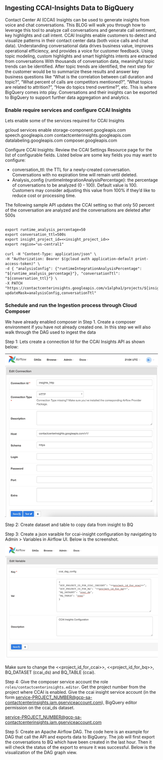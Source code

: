 ## Ingesting CCAI-Insights Data to BigQuery

Contact Center AI (CCAI) Insights can be used to generate insights from voice and chat conversations. This BLOG will walk you through how to leverage this tool to analyze call conversations and generate call sentiment, key highlights and call intent.
CCAI Insights enable customers to detect and visualize patterns in their contact center data (both voice calls and chat data). Understanding conversational data drives business value, improves operational efficiency, and provides a voice for customer feedback. Using topic modeling, custom highlights and smart highlights intents are extracted from conversations With thousands of conversation data, meaningful topic trends can be identified.
After topic trends are identified, the next step for the customer would be to summarize these results and answer key business questions like “What is the correlation between call duration and topic?”, “What percent of calls are competitors mentioned?”, “What topics are related to attrition?”, “How do topics trend overtime?”, etc. This is where BigQuery comes into play. Conversations and their insights can be exported to BigQuery to support further data aggregation and analytics.

### Enable require services and configure CCAI Insights
Lets enable some of the services required for CCAI Insights
 
gcloud services enable storage-component.googleapis.com speech.googleapis.com contactcenterinsights.googleapis.com datalabeling.googleapis.com composer.googleapis.com

 
Configure CCAI Insights: Review the CCAI Settings Resource page for the list of configurable fields. Listed below are some key fields you may want to configure:
- conversation_ttl: the TTL for a newly-created conversation. Conversations with no expiration time will remain until deleted.
- Analysis_config {runtimeIntegrationAnalysisPercentage}: the percentage of conversations to be analyzed (0 - 100). Default value is 100. Customers may consider adjusting this value from 100% if they’d like to reduce cost or processing time.

The following sample API updates the CCAI setting so that only 50 percent of the conversation are analyzed and the conversations are deleted after 500s

```

export runtime_analysis_percentage=50
export conversation_ttl=500s
export insight_project_id=<<insight_project_id>>
export region="us-central1"

curl -H "Content-Type: application/json" \
-H "Authorization: Bearer $(gcloud auth application-default print-access-token)" \
-d { "analysisConfig": {"runtimeIntegrationAnalysisPercentage": "${runtime_analysis_percentage}"}, "conversationTtl": "${conversation_ttl}"} \
-X PATCH "https://contactcenterinsights.googleapis.com/v1alpha1/projects/${insight_project_id}/locations/${region}/settings?updateMask=analysisConfig,conversationTtl"

```


### Schedule and run the Ingestion process through Cloud Composer

We have already enabled composer in Step 1. Create a composer environment if you have not already created one. In this step we will also walk through the DAG used to ingest the data

Step 1: Lets create a connection Id for the CCAI Insights API as shown below:

![CCAI-Insights Connection Id in Airflow](images/connection-insights.jpg)

Step 2: Create dataset and table to copy data from insight to BQ


Step 3: Create a json varaible for ccai-insight configuration by navigating to Admin > Variables in Airflow UI. Below is the screenshot.

![CCAI-Insights Varaible in Airflow](images/airflow_ccai_config.jpg)

Make sure to change the <<project_id_for_ccai>>, <<project_id_for_bq>>, BQ_DATASET (ccai_ds) and BQ_TABLE (ccai). 


Step 4: Give the composer service account the role `roles/contactcenterinsights.editor`. Get the project number from the project where CCAI is enabled. Give the ccai insight service account (in the form service-PROJECT_NUMBER@gcp-sa-contactcenterinsights.iam.gserviceaccount.com), BigQuery editor permission on the ccai_ds dataset.

service-PROJECT_NUMBER@gcp-sa-contactcenterinsights.iam.gserviceaccount.com 


Step 5: Create an Apache Airflow DAG. The code here is an example for DAG that call the API and exports data to BigQuery. The job will first export the conversations to BQ which have been created in the last hour. Then it will check the status of the export to ensure it was successful. Below is the visualization of the DAG graph view.

